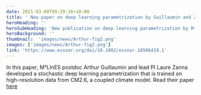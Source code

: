 ```yaml
---
date: 2021-03-08T09:29:16+10:00
title: ' New paper on deep learning parametrization by Guillaumin and Zanna'
heroHeading: ''
heroSubHeading: 'New publication on deep learning parametrization by M²LInES postdoc Arthur Guillaumin and lead PI Laure Zanna'
heroBackground: ''
thumbnail:  'images/news/Arthur-fig2.png'
images: ['images/news/Arthur-fig2.png']
link: 'https://www.essoar.org/doi/10.1002/essoar.10506419.1'
---
```


In this paper, M²LInES postdoc Arthur Guillaumin and lead PI Laure Zanna developed a stochastic deep learning parametrization that is trained on high-resolution data from CM2.6, a coupled climate model. Read their paper [here](https://doi.org/10.1002/essoar.10506419.1)
